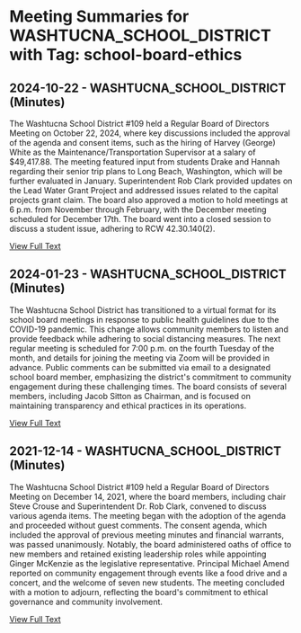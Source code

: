 # Meeting Summaries for WASHTUCNA_SCHOOL_DISTRICT with Tag: school-board-ethics

## 2024-10-22 - WASHTUCNA_SCHOOL_DISTRICT (Minutes)

The Washtucna School District #109 held a Regular Board of Directors Meeting on October 22, 2024, where key discussions included the approval of the agenda and consent items, such as the hiring of Harvey (George) White as the Maintenance/Transportation Supervisor at a salary of $49,417.88. The meeting featured input from students Drake and Hannah regarding their senior trip plans to Long Beach, Washington, which will be further evaluated in January. Superintendent Rob Clark provided updates on the Lead Water Grant Project and addressed issues related to the capital projects grant claim. The board also approved a motion to hold meetings at 6 p.m. from November through February, with the December meeting scheduled for December 17th. The board went into a closed session to discuss a student issue, adhering to RCW 42.30.140(2).

[View Full Text](https://raw.githubusercontent.com/VoronoiPerspectives/WashingtonStateSchoolBoardExplorer/refs/heads/main/data/countries/usa/states/wa/counties/adams/school_boards/washtucna_school_district/2024/processed/2024-10-22-board-minutes.txt)

## 2024-01-23 - WASHTUCNA_SCHOOL_DISTRICT (Minutes)

The Washtucna School District has transitioned to a virtual format for its school board meetings in response to public health guidelines due to the COVID-19 pandemic. This change allows community members to listen and provide feedback while adhering to social distancing measures. The next regular meeting is scheduled for 7:00 p.m. on the fourth Tuesday of the month, and details for joining the meeting via Zoom will be provided in advance. Public comments can be submitted via email to a designated school board member, emphasizing the district's commitment to community engagement during these challenging times. The board consists of several members, including Jacob Sitton as Chairman, and is focused on maintaining transparency and ethical practices in its operations.

[View Full Text](https://raw.githubusercontent.com/VoronoiPerspectives/WashingtonStateSchoolBoardExplorer/refs/heads/main/data/countries/usa/states/wa/counties/adams/school_boards/washtucna_school_district/2024/processed/2024-01-23-02bodresponse-minutes.txt)

## 2021-12-14 - WASHTUCNA_SCHOOL_DISTRICT (Minutes)

The Washtucna School District #109 held a Regular Board of Directors Meeting on December 14, 2021, where the board members, including chair Steve Crouse and Superintendent Dr. Rob Clark, convened to discuss various agenda items. The meeting began with the adoption of the agenda and proceeded without guest comments. The consent agenda, which included the approval of previous meeting minutes and financial warrants, was passed unanimously. Notably, the board administered oaths of office to new members and retained existing leadership roles while appointing Ginger McKenzie as the legislative representative. Principal Michael Amend reported on community engagement through events like a food drive and a concert, and the welcome of seven new students. The meeting concluded with a motion to adjourn, reflecting the board's commitment to ethical governance and community involvement.

[View Full Text](https://raw.githubusercontent.com/VoronoiPerspectives/WashingtonStateSchoolBoardExplorer/refs/heads/main/data/countries/usa/states/wa/counties/adams/school_boards/washtucna_school_district/2021/processed/2021-12-14-board-minutes.txt)

